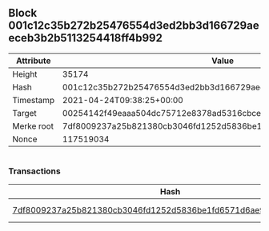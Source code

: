 ## Block 001c12c35b272b25476554d3ed2bb3d166729aeeceb3b2b5113254418ff4b992

Attribute | Value
--- | ---
Height | 35174
Hash | 001c12c35b272b25476554d3ed2bb3d166729aeeceb3b2b5113254418ff4b992
Timestamp | 2021-04-24T09:38:25+00:00
Target | 00254142f49eaaa504dc75712e8378ad5316cbcead634704b3734b6271167cc4
Merke root | 7df8009237a25b821380cb3046fd1252d5836be1fd6571d6ae9ea5bd6dbca4e0
Nonce | 117519034

```

```

### Transactions

Hash | Amount
--- | ---
[7df8009237a25b821380cb3046fd1252d5836be1fd6571d6ae9ea5bd6dbca4e0](7df8009237a25b821380cb3046fd1252d5836be1fd6571d6ae9ea5bd6dbca4e0.md) | 10.00000000 SKEPTI 
